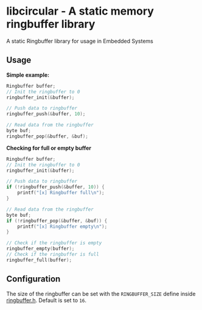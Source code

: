 # libcircular - A static memory ringbuffer library

A static Ringbuffer library for usage in Embedded Systems

## Usage

**Simple example:**
```c
Ringbuffer buffer;
// Init the ringbuffer to 0
ringbuffer_init(&buffer);

// Push data to ringbuffer
ringbuffer_push(&buffer, 10);

// Read data from the ringbuffer
byte buf;
ringbuffer_pop(&buffer, &buf);
```

**Checking for full or empty buffer**
```c
Ringbuffer buffer;
// Init the ringbuffer to 0
ringbuffer_init(&buffer);

// Push data to ringbuffer
if (!ringbuffer_push(&buffer, 10)) {
    printf("[x] Ringbuffer full\n");
}

// Read data from the ringbuffer
byte buf;
if (!ringbuffer_pop(&buffer, &buf)) {
    printf("[x] Ringbuffer empty\n");
}

// Check if the ringbuffer is empty
ringbuffer_empty(buffer);
// Check if the ringbuffer is full
ringbuffer_full(buffer);
```

## Configuration

The size of the ringbuffer can be set with the `RINGBUFFER_SIZE` define inside 
[ringbuffer.h](./ringbuffer.h). Default is set to `16`.
